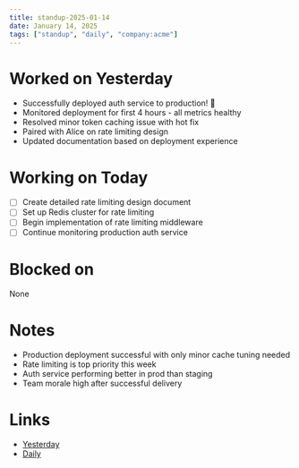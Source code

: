 ```yaml
---
title: standup-2025-01-14
date: January 14, 2025
tags: ["standup", "daily", "company:acme"]
---
```


# Worked on Yesterday

* Successfully deployed auth service to production! 🚀
* Monitored deployment for first 4 hours - all metrics healthy
* Resolved minor token caching issue with hot fix
* Paired with Alice on rate limiting design
* Updated documentation based on deployment experience

# Working on Today

* [ ] Create detailed rate limiting design document
* [ ] Set up Redis cluster for rate limiting
* [ ] Begin implementation of rate limiting middleware
* [ ] Continue monitoring production auth service

# Blocked on

None

# Notes

* Production deployment successful with only minor cache tuning needed
* Rate limiting is top priority this week
* Auth service performing better in prod than staging
* Team morale high after successful delivery

# Links

* [Yesterday](2025-01-13)
* [Daily](../journal/2025-01-14)
